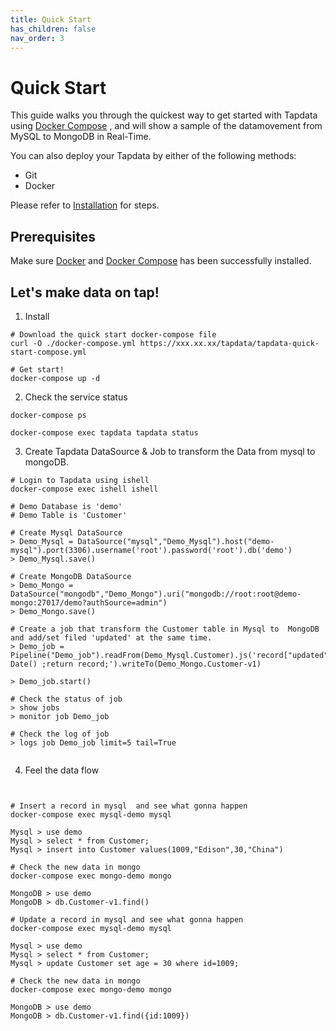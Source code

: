 ```yaml
---
title: Quick Start
has_children: false
nav_order: 3
---
```

# Quick Start


This guide walks you through the quickest way to get started with Tapdata using [Docker Compose](https://github.com/docker/compose) , and will show a sample of the datamovement from MySQL to MongoDB in Real-Time.

You can also deploy your Tapdata by either of the following methods:

- Git
- Docker

Please refer to [Installation](../Deployment/install-and-start.md) for steps. 

## Prerequisites

Make sure [Docker](https://www.docker.com/) and [Docker Compose](https://github.com/docker/compose) has been successfully installed. 



## Let's make data on tap!

1. Install  

```
# Download the quick start docker-compose file
curl -O ./docker-compose.yml https://xxx.xx.xx/tapdata/tapdata-quick-start-compose.yml

# Get start!
docker-compose up -d
```



2. Check the service status

```
docker-compose ps

docker-compose exec tapdata tapdata status
```



3. Create Tapdata DataSource & Job to transform the Data from mysql to mongoDB.

```
# Login to Tapdata using ishell
docker-compose exec ishell ishell 

# Demo Database is 'demo'
# Demo Table is 'Customer'

# Create Mysql DataSource
> Demo_Mysql = DataSource("mysql","Demo_Mysql").host("demo-mysql").port(3306).username('root').password('root').db('demo')
> Demo_Mysql.save()

# Create MongoDB DataSource
> Demo_Mongo = DataSource("mongodb","Demo_Mongo").uri("mongodb://root:root@demo-mongo:27017/demo?authSource=admin")
> Demo_Mongo.save()

# Create a job that transform the Customer table in Mysql to  MongoDB  and add/set filed 'updated' at the same time.
> Demo_job = Pipeline("Demo_job").readFrom(Demo_Mysql.Customer).js('record["updated"]=new Date() ;return record;').writeTo(Demo_Mongo.Customer-v1)

> Demo_job.start()

# Check the status of job
> show jobs
> monitor job Demo_job

# Check the log of job
> logs job Demo_job limit=5 tail=True 


```



4. Feel the data flow

```


# Insert a record in mysql  and see what gonna happen
docker-compose exec mysql-demo mysql 

Mysql > use demo
Mysql > select * from Customer;
Mysql > insert into Customer values(1009,"Edison",30,"China")

# Check the new data in mongo
docker-compose exec mongo-demo mongo

MongoDB > use demo
MongoDB > db.Customer-v1.find()

# Update a record in mysql and see what gonna happen
docker-compose exec mysql-demo mysql

Mysql > use demo
Mysql > select * from Customer;
Mysql > update Customer set age = 30 where id=1009;

# Check the new data in mongo
docker-compose exec mongo-demo mongo

MongoDB > use demo
MongoDB > db.Customer-v1.find({id:1009})

```







